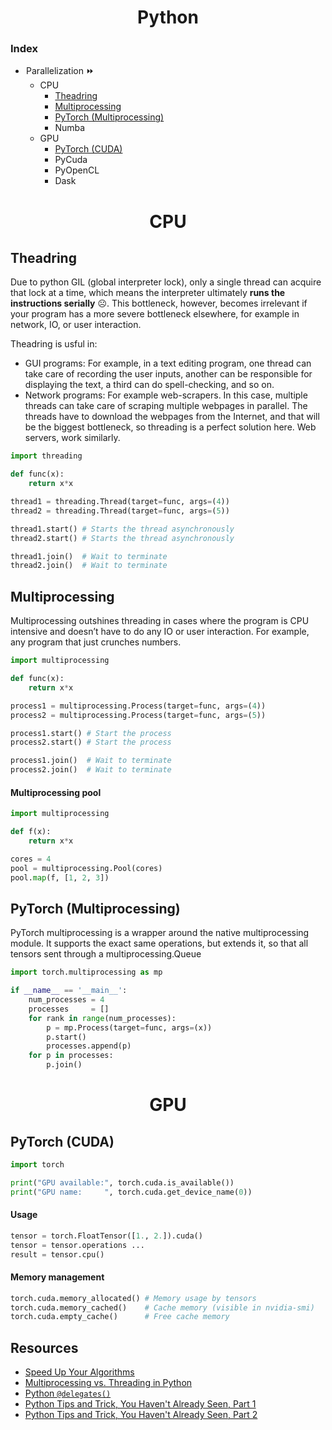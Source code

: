 <h1 align="center">Python</h1>

### Index

-  Parallelization ⏩
   - CPU
     - [Theadring](#theadring)
     - [Multiprocessing](#multiprocessing)
     - [PyTorch (Multiprocessing)](#pytorch-(multiprocessing))
     - Numba
   - GPU
     - [PyTorch (CUDA)](#pytorch-(cuda))
     - PyCuda
     - PyOpenCL
     - Dask
   

<h1 align="center">CPU</h1>

## Theadring

Due to python GIL (global interpreter lock), only a single thread can acquire that lock at a time, which means the interpreter ultimately **runs the instructions serially** ☹️. This bottleneck, however, becomes irrelevant if your program has a more severe bottleneck elsewhere, for example in network, IO, or user interaction.

Theadring is usful in:
- GUI programs: For example, in a text editing program, one thread can take care of recording the user inputs, another can be responsible for displaying the text, a third can do spell-checking, and so on.
- Network programs: For example web-scrapers. In this case, multiple threads can take care of scraping multiple webpages in parallel. The threads have to download the webpages from the Internet, and that will be the biggest bottleneck, so threading is a perfect solution here. Web servers, work similarly.

```python
import threading

def func(x):
    return x*x

thread1 = threading.Thread(target=func, args=(4))
thread2 = threading.Thread(target=func, args=(5))

thread1.start() # Starts the thread asynchronously
thread2.start() # Starts the thread asynchronously

thread1.join()  # Wait to terminate
thread2.join()  # Wait to terminate
```

## Multiprocessing

Multiprocessing outshines threading in cases where the program is CPU intensive and doesn’t have to do any IO or user interaction. For example, any program that just crunches numbers.

```python
import multiprocessing

def func(x):
    return x*x

process1 = multiprocessing.Process(target=func, args=(4))
process2 = multiprocessing.Process(target=func, args=(5))

process1.start() # Start the process
process2.start() # Start the process

process1.join()  # Wait to terminate
process2.join()  # Wait to terminate
```

#### Multiprocessing pool

```python
import multiprocessing

def f(x):
    return x*x

cores = 4
pool = multiprocessing.Pool(cores)
pool.map(f, [1, 2, 3])
```

## PyTorch (Multiprocessing)

PyTorch multiprocessing is a wrapper around the native multiprocessing module. It supports the exact same operations, but extends it, so that all tensors sent through a multiprocessing.Queue

```python
import torch.multiprocessing as mp

if __name__ == '__main__':
    num_processes = 4
    processes     = []
    for rank in range(num_processes):
        p = mp.Process(target=func, args=(x))
        p.start()
        processes.append(p)
    for p in processes:
        p.join()
```


<h1 align="center">GPU</h1>


## PyTorch (CUDA)
```python
import torch

print("GPU available:", torch.cuda.is_available())
print("GPU name:     ", torch.cuda.get_device_name(0))
```

#### Usage
```python
tensor = torch.FloatTensor([1., 2.]).cuda()
tensor = tensor.operations ...
result = tensor.cpu()
```

#### Memory management
```python
torch.cuda.memory_allocated() # Memory usage by tensors
torch.cuda.memory_cached()    # Cache memory (visible in nvidia-smi)
torch.cuda.empty_cache()      # Free cache memory
```


## Resources

- [Speed Up Your Algorithms](https://github.com/PuneetGrov3r/MediumPosts/tree/master/SpeedUpYourAlgorithms)
- [Multiprocessing vs. Threading in Python](https://sumit-ghosh.com/articles/multiprocessing-vs-threading-python-data-science)
- [Python `@delegates()`](https://www.fast.ai/2019/08/06/delegation/)
- [Python Tips and Trick, You Haven't Already Seen, Part 1](https://martinheinz.dev/blog/1)
- [Python Tips and Trick, You Haven't Already Seen, Part 2](https://martinheinz.dev/blog/4)
